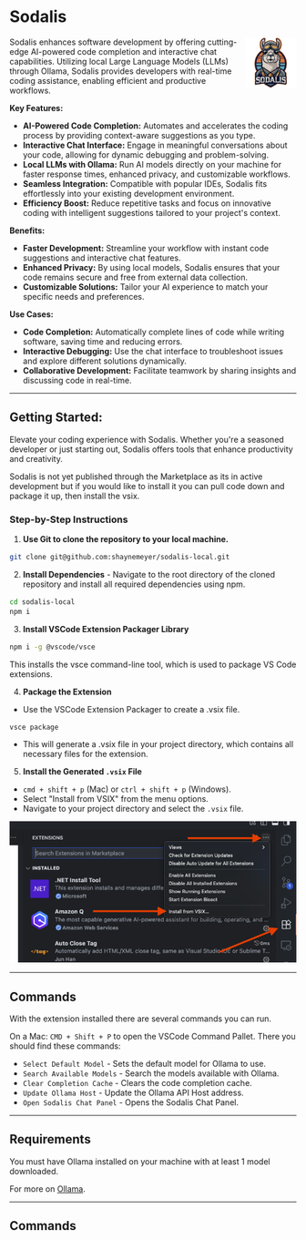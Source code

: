 # Sodalis 


<img src="media/sodalis-icon.png" style="width: 90px; height: 90px; float :right" />
Sodalis enhances software development by offering cutting-edge AI-powered code completion and interactive chat capabilities. Utilizing local Large Language Models (LLMs) through Ollama, Sodalis provides developers with real-time coding assistance, enabling efficient and productive workflows.

<br style="clear:right; margin-bottom: 2em;" />

**Key Features:**
- **AI-Powered Code Completion:** Automates and accelerates the coding process by providing context-aware suggestions as you type.
- **Interactive Chat Interface:** Engage in meaningful conversations about your code, allowing for dynamic debugging and problem-solving.
- **Local LLMs with Ollama:** Run AI models directly on your machine for faster response times, enhanced privacy, and customizable workflows.
- **Seamless Integration:** Compatible with popular IDEs, Sodalis fits effortlessly into your existing development environment.
- **Efficiency Boost:** Reduce repetitive tasks and focus on innovative coding with intelligent suggestions tailored to your project's context.

**Benefits:**
- **Faster Development:** Streamline your workflow with instant code suggestions and interactive chat features.
- **Enhanced Privacy:** By using local models, Sodalis ensures that your code remains secure and free from external data collection.
- **Customizable Solutions:** Tailor your AI experience to match your specific needs and preferences.

**Use Cases:**
- **Code Completion:** Automatically complete lines of code while writing software, saving time and reducing errors.
- **Interactive Debugging:** Use the chat interface to troubleshoot issues and explore different solutions dynamically.
- **Collaborative Development:** Facilitate teamwork by sharing insights and discussing code in real-time.

---
## **Getting Started:**
Elevate your coding experience with Sodalis. Whether you're a seasoned developer or just starting out, Sodalis offers tools that enhance productivity and creativity. 

Sodalis is not yet published through the Marketplace as its in active development but if you would like to install it you can pull code down and package it up, then install the vsix. 

### Step-by-Step Instructions
1. **Use Git to clone the repository to your local machine.**
 ```sh
 git clone git@github.com:shaynemeyer/sodalis-local.git
 ```
2. **Install Dependencies** - Navigate to the root directory of the cloned repository and install all required dependencies using npm.
```sh
cd sodalis-local
npm i
``` 
3. **Install VSCode Extension Packager Library** 
```sh
npm i -g @vscode/vsce
```
This installs the vsce command-line tool, which is used to package VS Code extensions.

4. **Package the Extension**
- Use the VSCode Extension Packager to create a .vsix file.
 ```sh 
 vsce package
 ```
 - This will generate a .vsix file in your project directory, which contains all necessary files for the extension.
5. **Install the Generated `.vsix` File**
- `cmd + shift + p` (Mac) or `ctrl + shift + p` (Windows).
- Select "Install from VSIX" from the menu options.
- Navigate to your project directory and select the `.vsix` file.

![](media/Install-VSIX%20.png)

---
## Commands
With the extension installed there are several commands you can run.

On a Mac: `CMD + Shift + P` to open the VSCode Command Pallet. There you should find these commands:

- `Select Default Model` - Sets the default model for Ollama to use.
- `Search Available Models` - Search the models available with Ollama.
- `Clear Completion Cache` - Clears the code completion cache.
- `Update Ollama Host` - Update the Ollama API Host address.
- `Open Sodalis Chat Panel` - Opens the Sodalis Chat Panel.

---
## Requirements

You must have Ollama installed on your machine with at least 1 model downloaded.

For more on [Ollama](https://ollama.com/).

---
## Commands

